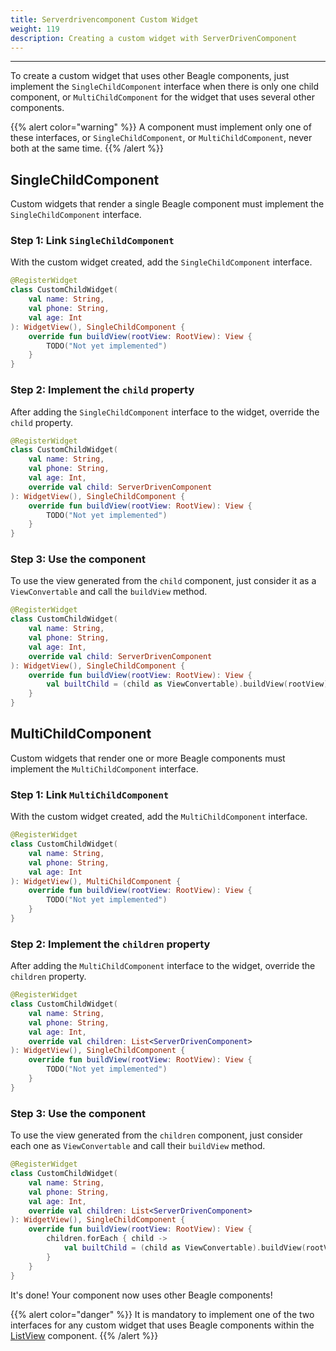 ```yaml
---
title: Serverdrivencomponent Custom Widget
weight: 119
description: Creating a custom widget with ServerDrivenComponent
---
```


---

To create a custom widget that uses other Beagle components, just implement the `SingleChildComponent` interface when there is only one child component, or `MultiChildComponent` for the widget that uses several other components.

{{% alert color="warning" %}}
A component must implement only one of these interfaces, or `SingleChildComponent`, or `MultiChildComponent`, never both at the same time.
{{% /alert %}}

## SingleChildComponent

Custom widgets that render a single Beagle component must implement the `SingleChildComponent` interface.

### Step 1: Link `SingleChildComponent`

With the custom widget created, add the `SingleChildComponent` interface.

```kotlin
@RegisterWidget
class CustomChildWidget(
    val name: String,
    val phone: String,
    val age: Int
): WidgetView(), SingleChildComponent {
    override fun buildView(rootView: RootView): View {
        TODO("Not yet implemented")
    }
}
```

### Step 2: Implement the `child` property

After adding the `SingleChildComponent` interface to the widget, override the `child` property.

```kotlin
@RegisterWidget
class CustomChildWidget(
    val name: String,
    val phone: String,
    val age: Int,
    override val child: ServerDrivenComponent
): WidgetView(), SingleChildComponent {
    override fun buildView(rootView: RootView): View {
        TODO("Not yet implemented")
    }
}
```

### Step 3: Use the component

To use the view generated from the `child` component, just consider it as a `ViewConvertable` and call the `buildView` method.

```kotlin
@RegisterWidget
class CustomChildWidget(
    val name: String,
    val phone: String,
    val age: Int,
    override val child: ServerDrivenComponent
): WidgetView(), SingleChildComponent {
    override fun buildView(rootView: RootView): View {
        val builtChild = (child as ViewConvertable).buildView(rootView)
    }
}
```

## MultiChildComponent

Custom widgets that render one or more Beagle components must implement the `MultiChildComponent` interface.

### Step 1: Link `MultiChildComponent`

With the custom widget created, add the `MultiChildComponent` interface.

```kotlin
@RegisterWidget
class CustomChildWidget(
    val name: String,
    val phone: String,
    val age: Int
): WidgetView(), MultiChildComponent {
    override fun buildView(rootView: RootView): View {
        TODO("Not yet implemented")
    }
}
```

### Step 2: Implement the `children` property

After adding the `MultiChildComponent` interface to the widget, override the `children` property.

```kotlin
@RegisterWidget
class CustomChildWidget(
    val name: String,
    val phone: String,
    val age: Int,
    override val children: List<ServerDrivenComponent>
): WidgetView(), SingleChildComponent {
    override fun buildView(rootView: RootView): View {
        TODO("Not yet implemented")
    }
}
```

### Step 3: Use the component

To use the view generated from the `children` component, just consider each one as `ViewConvertable` and call their `buildView` method.

```kotlin
@RegisterWidget
class CustomChildWidget(
    val name: String,
    val phone: String,
    val age: Int,
    override val children: List<ServerDrivenComponent>
): WidgetView(), SingleChildComponent {
    override fun buildView(rootView: RootView): View {
        children.forEach { child ->
            val builtChild = (child as ViewConvertable).buildView(rootView)
        }
    }
}
```

It's done! Your component now uses other Beagle components!

{{% alert color="danger" %}}
It is mandatory to implement one of the two interfaces for any custom widget that uses Beagle components within the [ListView](https://docs.usebeagle.io/v/v1.0-pt/api/componentes/layout/listview) component.
{{% /alert %}}
